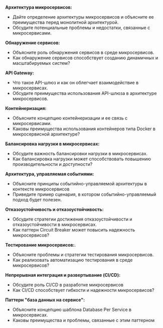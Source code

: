 **Архитектура микросервисов:**
- Дайте определение архитектуры микросервисов и объясните ее преимущества перед монолитной архитектурой.
- Обсудите потенциальные проблемы и недостатки, связанные с микросервисами.

**Обнаружение сервисов:**
- Объясните роль обнаружения сервисов в среде микросервисов.
- Как обнаружение сервисов способствует созданию динамичных и масштабируемых систем?

**API Gateway:**
- Что такое API-шлюз и как он облегчает взаимодействие в микросервисах.
- Обсудите преимущества использования API-шлюза в архитектуре микросервисов.

**Контейнеризация:**
- Объясните концепцию контейнеризации и ее связь с микросервисами.
- Каковы преимущества использования контейнеров типа Docker в микросервисной архитектуре?

**Балансировка нагрузки в микросервисах:**
- Обсудите важность балансировки нагрузки в микросервисах.
- Как балансировка нагрузки может способствовать повышению производительности и доступности?

**Архитектура, управляемая событиями:**
- Объясните принципы событийно-управляемой архитектуры в контексте микросервисов
- Приведите пример сценария, в котором событийно-управляемый подход будет полезен.

**Отказоустойчивость и отказоустойчивость:**
- Обсудите стратегии достижения отказоустойчивости и отказоустойчивости в микросервисах.
- Как паттерн Circuit Breaker может повысить надежность микросервисов?

**Тестирование микросервисов:**.
- Объясните проблемы и стратегии тестирования микросервисов.
- Как реализовать автоматизацию тестирования в среде микросервисов?

**Непрерывная интеграция и развертывание (CI/CD):**
- Обсудите роль CI/CD в разработке микросервисов
- Как CI/CD способствует гибкости и надежности микросервисов?

**Паттерн "база данных на сервисе":**
- Объясните концепцию шаблона Database Per Service в микросервисах.
- Каковы преимущества и проблемы, связанные с этим паттерном